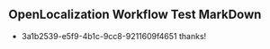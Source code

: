 ## OpenLocalization Workflow Test MarkDown
* 3a1b2539-e5f9-4b1c-9cc8-9211609f4651 thanks!

<!--HONumber=Oct16_HO2-->


